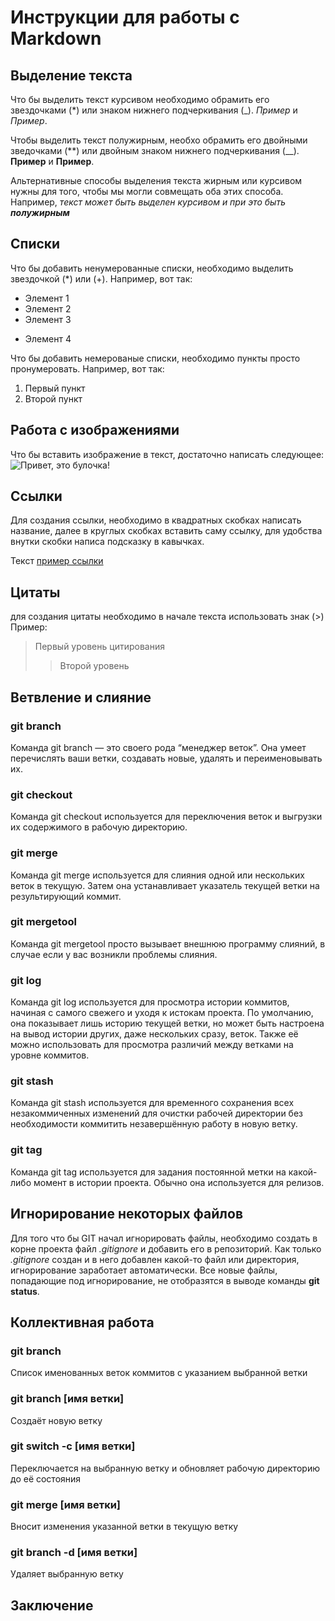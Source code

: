 # Инструкции для работы с Markdown

## Выделение текста

Что бы выделить текст курсивом необходимо обрамить его звездочками (*) или знаком нижнего подчеркивания (_). *Пример* и _Пример_.

Чтобы выделить текст полужирным, необхо обрамить его двойными зведочками (**) или двойным знаком нижнего подчеркивания (__). **Пример** и __Пример__.

Альтернативные способы выделения текста жирным или курсивом нужны для того, чтобы мы могли совмещать оба этих способа. Например, _текст может быть выделен курсивом и при это быть **полужирным**_

## Списки

Что бы добавить ненумерованные списки, необходимо выделить звездочкой (*) или (+).
Например, вот так:
* Элемент 1
* Элемент 2
* Элемент 3
+ Элемент 4

Что бы добавить немерованые списки, необходимо пункты просто пронумеровать.
Например, вот так:
1. Первый пункт
2. Второй пункт

## Работа с изображениями

Что бы вставить изображение в текст, достаточно написать следующее:
![Привет, это булочка!](thumb.jpg) 

## Ссылки

Для создания ссылки, необходимо в квадратных скобках написать название, далее в круглых скобках вставить саму ссылку, для удобства внутки скобки написа подсказку в кавычках.

Текст [пример ссылки](http.example.com "Всплывающая подсказка")

## Цитаты

для создания цитаты необходимо в начале текста использовать знак (>) Пример:
>Первый уровень цитирования
>>Второй уровень 

## Ветвление и слияние


### git branch

Команда git branch — это своего рода “менеджер веток”. Она умеет перечислять ваши ветки, создавать новые, удалять и переименовывать их.

### git checkout

Команда git checkout используется для переключения веток и выгрузки их содержимого в рабочую директорию.

### git merge

Команда git merge используется для слияния одной или нескольких веток в текущую. Затем она устанавливает указатель текущей ветки на результирующий коммит.

### git mergetool

Команда git mergetool просто вызывает внешнюю программу слияний, в случае если у вас возникли проблемы слияния.

### git log

Команда git log используется для просмотра истории коммитов, начиная с самого свежего и уходя к истокам проекта. По умолчанию, она показывает лишь историю текущей ветки, но может быть настроена на вывод истории других, даже нескольких сразу, веток. Также её можно использовать для просмотра различий между ветками на уровне коммитов.

### git stash

Команда git stash используется для временного сохранения всех незакоммиченных изменений для очистки рабочей директории без необходимости коммитить незавершённую работу в новую ветку.

### git tag

Команда git tag используется для задания постоянной метки на какой-либо момент в истории проекта. Обычно она используется для релизов.

## Игнорирование некоторых файлов

Для того что бы GIT начал игнорировать файлы, необходимо создать в корне проекта файл *.gitignore* и добавить его в репозиторий. Как только *.gitignore* создан и в него добавлен какой-то файл или директория, игнорирование заработает автоматически. Все новые файлы, попадающие под игнорирование, не отобразятся в выводе команды **git status**.

## Коллективная работа

### git branch

Список именованных веток коммитов с указанием выбранной ветки

### git branch [имя ветки]

Создаёт новую ветку

### git switch -c [имя ветки]

Переключается на выбранную ветку и обновляет рабочую директорию до её состояния

### git merge [имя ветки]

Вносит изменения указанной ветки в текущую ветку

### git branch -d [имя ветки]

Удаляет выбранную ветку

## Заключение 
